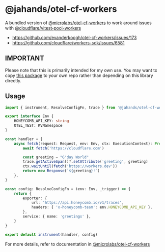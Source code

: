 # @jahands/otel-cf-workers

A bundled version of [@microlabs/otel-cf-workers](https://www.npmjs.com/package/@microlabs/otel-cf-workers) to work around issues with [@cloudflare/vitest-pool-workers](https://www.npmjs.com/package/@cloudflare/vitest-pool-workers)

- https://github.com/evanderkoogh/otel-cf-workers/issues/173
- https://github.com/cloudflare/workers-sdk/issues/6581

## IMPORTANT

Please note that this is primarily intended for my own use. You may want to copy [this package](https://github.com/jahands/workers-packages/blob/main/packages/otel-cf-workers) to your own repo rather than depending on this library directly.

## Usage

```ts
import { instrument, ResolveConfigFn, trace } from '@jahands/otel-cf-workers'

export interface Env {
	HONEYCOMB_API_KEY: string
	OTEL_TEST: KVNamespace
}

const handler = {
	async fetch(request: Request, env: Env, ctx: ExecutionContext): Promise<Response> {
		await fetch('https://cloudflare.com')

		const greeting = "G'day World"
		trace.getActiveSpan()?.setAttribute('greeting', greeting)
		ctx.waitUntil(fetch('https://workers.dev'))
		return new Response(`${greeting}!`)
	},
}

const config: ResolveConfigFn = (env: Env, _trigger) => {
	return {
		exporter: {
			url: 'https://api.honeycomb.io/v1/traces',
			headers: { 'x-honeycomb-team': env.HONEYCOMB_API_KEY },
		},
		service: { name: 'greetings' },
	}
}

export default instrument(handler, config)
```

For more details, refer to documentation in [@microlabs/otel-cf-workers](https://www.npmjs.com/package/@microlabs/otel-cf-workers)
